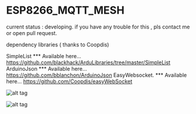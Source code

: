 # ESP8266_MQTT_MESH
current status : developing. if you have any trouble for this , pls contact me or open pull request.

dependency libraries ( thanks to Coopdis)

SimpleList *** Available here... https://github.com/blackhack/ArduLibraries/tree/master/SimpleList
ArduinoJson *** Available here... https://github.com/bblanchon/ArduinoJson
EasyWebsocket. *** Available here... https://github.com/Coopdis/easyWebSocket




![alt tag](http://i.hizliresim.com/Xdmvg5.png)

![alt tag](http://i.hizliresim.com/bym50m.jpg)

